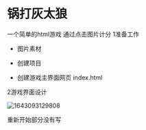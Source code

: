 # 锅打灰太狼
一个简单的html游戏 通过点击图片计分
1准备工作

* 图片素材

* 创建项目

* 创建游戏主界面网页 index.html

2游戏界面设计


![1643093129808](https://user-images.githubusercontent.com/93512384/150949676-1e83ceda-1f07-4e1a-945f-5314a0c5a40c.png)




重新开始部分没有写
















